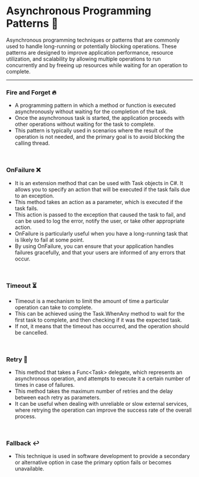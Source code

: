 # Asynchronous Programming Patterns :rocket:
Asynchronous programming techniques or patterns that are commonly used to handle long-running or potentially blocking operations. These patterns are designed to improve application performance, resource utilization, and scalability by allowing multiple operations to run concurrently and by freeing up resources while waiting for an operation to complete.
<hr>

### Fire and Forget :fire:
* A programming pattern in which a method or function is executed asynchronously without waiting for the completion of the task.
* Once the asynchronous task is started, the application proceeds with other operations without waiting for the task to complete.
* This pattern is typically used in scenarios where the result of the operation is not needed, and the primary goal is to avoid blocking the calling thread.
<br>

### OnFailure :x:
* It is an extension method that can be used with Task objects in C#. It allows you to specify an action that will be executed if the task fails due to an exception.
* This method takes an action as a parameter, which is executed if the task fails.
* This action is passed to the exception that caused the task to fail, and can be used to log the error, notify the user, or take other appropriate action.
* OnFailure is particularly useful when you have a long-running task that is likely to fail at some point.
* By using OnFailure, you can ensure that your application handles failures gracefully, and that your users are informed of any errors that occur.
<br>

### Timeout :hourglass_flowing_sand:
* Timeout is a mechanism to limit the amount of time a particular operation can take to complete.
* This can be achieved using the Task.WhenAny method to wait for the first task to complete, and then checking if it was the expected task.
* If not, it means that the timeout has occurred, and the operation should be cancelled.
<br>

### Retry :repeat:
* This method that takes a Func<Task<TResult>> delegate, which represents an asynchronous operation, and attempts to execute it a certain number of times in case of failures.
* This method takes the maximum number of retries and the delay between each retry as parameters.
* It can be useful when dealing with unreliable or slow external services, where retrying the operation can improve the success rate of the overall process.
<br>

### Fallback :leftwards_arrow_with_hook:
* This technique is used in software development to provide a secondary or alternative option in case the primary option fails or becomes unavailable.
